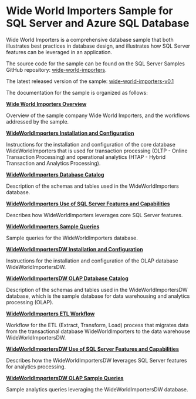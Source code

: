 # Wide World Importers Sample for SQL Server and Azure SQL Database

Wide World Importers is a comprehensive database sample that both illustrates best practices in database design, and illustrates how SQL Server features can be leveraged in an application.

The source code for the sample can be found on the SQL Server Samples GitHub repository:
[wide-world-importers](https://github.com/Microsoft/sql-server-samples/tree/master/samples/databases/wide-world-importers).

The latest released version of the sample:
[wide-world-importers-v0.1](https://github.com/Microsoft/sql-server-samples/releases/tag/wide-world-importers-v0.1)

The documentation for the sample is organized as follows:

__[Wide World Importers Overview](wwi-overview.md)__

Overview of the sample company Wide World Importers, and the workflows addressed by the sample.

__[WideWorldImporters Installation and Configuration](wwi-oltp-htap-installation.md)__

Instructions for the installation and configuration of the core database WideWorldImporters that is used for transaction processing (OLTP - Online Transaction Processing) and operational analytics (HTAP - Hybrid Transaction and Analytics Processing).

__[WideWorldImporters Database Catalog](wwi-oltp-htap-catalog.md)__

Description of the schemas and tables used in the WideWorldImporters database.

__[WideWorldImporters Use of SQL Server Features and Capabilities](wwi-oltp-htap-catalog.md)__   

Describes how WideWorldImporters leverages core SQL Server features.

__[WideWorldImporters Sample Queries](wwi-oltp-htap-sample-queries.md)__

Sample queries for the WideWorldImporters database.

__[WideWorldImportersDW Installation and Configuration](wwi-olap-installation.md)__

Instructions for the installation and configuration of the OLAP database WideWorldImportersDW.

__[WideWorldImportersDW OLAP Database Catalog](wwi-olap-catalog.md)__

Description of the schemas and tables used in the WideWorldImportersDW database, which is the sample database for data warehousing and analytics processing (OLAP).

__[WideWorldImporters ETL Workflow](wwi-etl.md)__

Workflow for the ETL (Extract, Transform, Load) process that migrates data from the transactional database WideWorldImporters to the data warehouse WideWorldImportersDW.

__[WideWorldImportersDW Use of SQL Server Features and Capabilities](wwi-olap-sql-features.md)__

Describes how the WideWorldImportersDW leverages SQL Server features for analytics processing.

__[WideWorldImportersDW OLAP Sample Queries](wwi-olap-sample-queries.md)__

Sample analytics queries leveraging the WideWorldImportersDW database.
